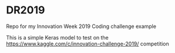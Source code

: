 # DR2019
Repo for my Innovation Week 2019 Coding challenge example

This is a simple Keras model to test on the https://www.kaggle.com/c/innovation-challenge-2019/ competition

